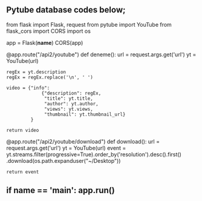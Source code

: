 
Pytube database codes below;
--------------------------------------------------------------------
from flask import Flask, request
from pytube import YouTube
from flask_cors import CORS
import os

app = Flask(__name__)
CORS(app)


@app.route("/api2/youtube")
def deneme():
    url = request.args.get('url')
    yt = YouTube(url)

    regEx = yt.description
    regEx = regEx.replace('\n', ' ')

    video = {"info":
                 {"description": regEx,
                  "title": yt.title,
                  "author": yt.author,
                  "views": yt.views,
                  "thumbnail": yt.thumbnail_url}
             }

    return video


@app.route("/api2/youtube/download")
def download():
    url = request.args.get('url')
    yt = YouTube(url)
    event = yt.streams.filter(progressive=True).order_by('resolution').desc().first()\
        .download(os.path.expanduser("~/Desktop"))

    return event


if __name__ == '__main__':
    app.run()
--------------------------------------------------------------------
